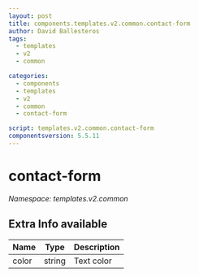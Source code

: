 ```yaml
---
layout: post
title: components.templates.v2.common.contact-form
author: David Ballesteros
tags:
  - templates
  - v2
  - common

categories:
  - components
  - templates
  - v2
  - common
  - contact-form

script: templates.v2.common.contact-form
componentsversion: 5.5.11
---
```

# contact-form

*Namespace: templates.v2.common*

## Extra Info available

| Name | Type | Description |
| --- | --- | --- |
| color | string | Text color |